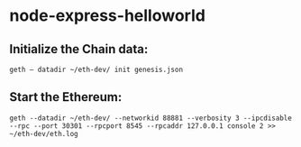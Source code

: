 # node-express-helloworld

## Initialize the Chain data:

```
geth — datadir ~/eth-dev/ init genesis.json
```
## Start the Ethereum:

```
geth --datadir ~/eth-dev/ --networkid 88881 --verbosity 3 --ipcdisable --rpc --port 30301 --rpcport 8545 --rpcaddr 127.0.0.1 console 2 >> ~/eth-dev/eth.log
```
